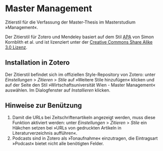 ﻿# Master Management

Zitierstil für die Verfassung der Master-Thesis im Masterstudium »Management«.

Der Zitierstil für Zotero und Mendeley basiert auf dem Stil [APA](http://www.zotero.org/styles/apa) von Simon Kornblith et al. und ist lizenziert unter der [Creative Commons Share Alike 3.0 Lizenz](http://creativecommons.org/licenses/by-sa/3.0/).

## Installation in Zotero

Der Zitierstil befindet sich im offiziellen Style-Repository von Zotero: unter *Einstellungen* > *Zitieren* > *Stile* auf »Weitere Stile hinzufügen« klicken und auf der Seite den Stil »Wirtschaftsuniversität Wien - Master Management« auswählen. Im Dialogfenster auf *Installieren* klicken.

## Hinweise zur Benützung

1. Damit die URLs bei Zeitschriftenartikeln angezeigt werden, muss diese Funktion aktiviert werden: unter *Einstellungen* > *Zitieren* > *Stile* ein Häkchen setzen bei »URLs von gedruckten Artikeln in Literaturverzeichnis aufführen«.
2. Podcasts sind in Zotero als »Tonaufnahme« einzutragen, die Eintragsart »Podcast« bietet nicht alle benötigten Felder.
